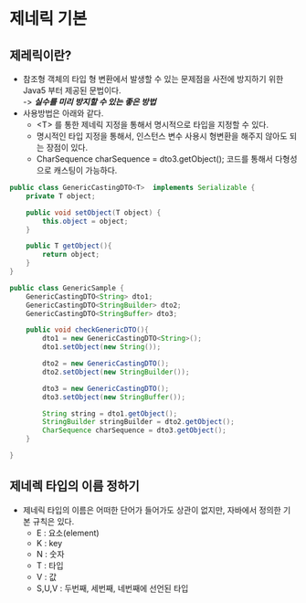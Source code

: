# 제네릭 기본

## 제레릭이란?

* 참조형 객체의 타입 형 변환에서 발생할 수 있는 문제점을 사전에 방지하기 위한 Java5 부터 제공된 문법이다. \
  \-> _**실수를 미리 방지할 수 있는 좋은 방법**_
* 사용방법은 아래와 같다.
  * \<T> 를 통한 제네릭 지정을 통해서 명시적으로 타입을 지정할 수 있다.
  * 명시적인 타입 지정을 통해서, 인스턴스 변수 사용시 형변환을 해주지 않아도 되는 장점이 있다.&#x20;
  * CharSequence charSequence = dto3.getObject(); 코드를 통해서 다형성으로 캐스팅이 가능하다.

```java
public class GenericCastingDTO<T>  implements Serializable {
    private T object;

    public void setObject(T object) {
        this.object = object;
    }

    public T getObject(){
        return object;
    }
}

public class GenericSample {
    GenericCastingDTO<String> dto1;
    GenericCastingDTO<StringBuilder> dto2;
    GenericCastingDTO<StringBuffer> dto3;

    public void checkGenericDTO(){
        dto1 = new GenericCastingDTO<String>();
        dto1.setObject(new String());

        dto2 = new GenericCastingDTO();
        dto2.setObject(new StringBuilder());

        dto3 = new GenericCastingDTO();
        dto3.setObject(new StringBuffer());

        String string = dto1.getObject();
        StringBuilder stringBuilder = dto2.getObject();
        CharSequence charSequence = dto3.getObject();
    }

}
```

## 제네렉 타입의 이름 정하기

* 제네릭 타입의 이름은 어떠한 단어가 들어가도 상관이 없지만, 자바에서 정의한 기본 규칙은 있다.
  * E : 요소(element)
  * K : key
  * N : 숫자
  * T : 타입
  * V : 값
  * S,U,V : 두번째, 세번째, 네번째에 선언된 타입
